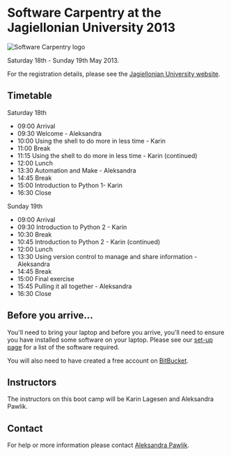 # Software Carpentry at the Jagiellonian University 2013

![Software Carpentry logo](http://software-carpentry.org/img/software-carpentry-banner.png "Software Carpentry logo")

Saturday 18th - Sunday 19th May 2013.

For the registration details, please see the [Jagiellonian University website](http://www.doktoranci.uj.edu.pl/start/-/blogs/dobre-praktyki-informatyczne-warsztaty).

## Timetable

Saturday 18th

* 09:00 Arrival
* 09:30 Welcome - Aleksandra
* 10:00 Using the shell to do more in less time - Karin
* 11:00 Break
* 11:15 Using the shell to do more in less time - Karin (continued)
* 12:00 Lunch
* 13:30 Automation and Make - Aleksandra
* 14:45 Break
* 15:00 Introduction to Python 1- Karin
* 16:30 Close 

Sunday 19th

* 09:00 Arrival
* 09:30 Introduction to Python 2 - Karin
* 10:30 Break
* 10:45 Introduction to Python 2 - Karin (continued)
* 12:00 Lunch
* 13:30 Using version control to manage and share information - Aleksandra
* 14:45 Break
* 15:00 Final exercise
* 15:45 Pulling it all together - Aleksandra
* 16:30 Close


## Before you arrive...

You'll need to bring your laptop and before you arrive, you'll need to ensure you have installed some software on your laptop. Please see our [set-up page](Setup.md) for a list of the software required.

You will also need to have created a free account on [BitBucket](https://bitbucket.org/account/signup/).

## Instructors

The instructors on this boot camp will be  Karin Lagesen and Aleksandra Pawlik.

## Contact

For help or more information please contact [Aleksandra Pawlik](mailto:a.pawlik@software.ac.uk).
